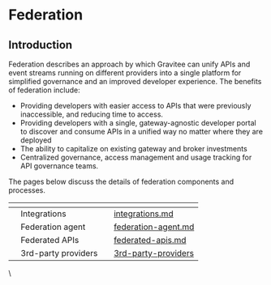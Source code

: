 # Federation

## Introduction

Federation describes an approach by which Gravitee can unify APIs and event streams running on different providers into a single platform for simplified governance and an improved developer experience. The benefits of federation include:

* Providing developers with easier access to APIs that were previously inaccessible, and reducing time to access.&#x20;
* Providing developers with a single, gateway-agnostic developer portal to discover and consume APIs in a unified way no matter where they are deployed
* The ability to capitalize on existing gateway and broker investments
* Centralized governance, access management and usage tracking for API governance teams.

The pages below discuss the details of federation components and processes.

<table data-view="cards"><thead><tr><th></th><th></th><th></th><th data-hidden data-card-target data-type="content-ref"></th></tr></thead><tbody><tr><td></td><td>Integrations</td><td></td><td><a href="integrations.md">integrations.md</a></td></tr><tr><td></td><td>Federation agent</td><td></td><td><a href="federation-agent.md">federation-agent.md</a></td></tr><tr><td></td><td>Federated APIs</td><td></td><td><a href="federated-apis.md">federated-apis.md</a></td></tr><tr><td></td><td>3rd-party providers</td><td></td><td><a href="3rd-party-providers/">3rd-party-providers</a></td></tr></tbody></table>

\
